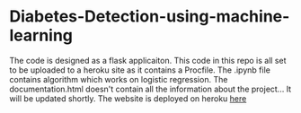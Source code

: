 # Diabetes-Detection-using-machine-learning
The code is designed as a flask applicaiton.
This code in this repo is all set to be uploaded to a heroku site as it contains a Procfile.
The .ipynb file contains algorithm which works on logistic regression.
The documentation.html doesn't contain all the information about the project... It will be updated shortly.
The website is deployed on heroku <a href="diadec.herokuapp.com">here</a>
